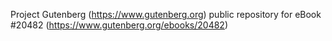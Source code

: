Project Gutenberg (https://www.gutenberg.org) public repository for eBook #20482 (https://www.gutenberg.org/ebooks/20482)
